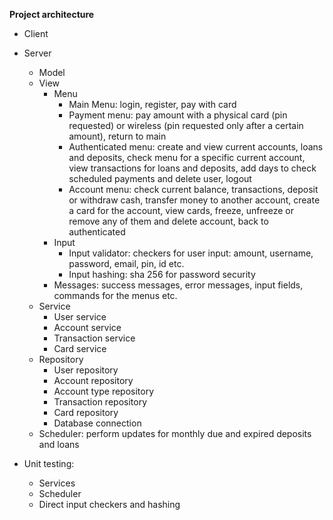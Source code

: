 **Project architecture**
- Client
- Server
    - Model
    - View
        - Menu
          - Main Menu: login, register, pay with card
          - Payment menu: pay amount with a physical card (pin requested) or wireless (pin requested only after a certain amount), return to main
          - Authenticated menu: create and view current accounts, loans and deposits, check menu for a specific current account, view transactions for loans and deposits, add days to check scheduled payments and delete user, logout
          - Account menu: check current balance, transactions, deposit or withdraw cash, transfer money to another account, create a card for the account, view cards, freeze, unfreeze or remove any of them and delete account, back to authenticated
        - Input
          - Input validator: checkers for user input: amount, username, password, email, pin, id etc.
          - Input hashing: sha 256 for password security
        - Messages: success messages, error messages, input fields, commands for the menus etc.
    - Service
        - User service
        - Account service
        - Transaction service
        - Card service
    - Repository
        - User repository
        - Account repository
        - Account type repository
        - Transaction repository
        - Card repository
        - Database connection
    - Scheduler: perform updates for monthly due and expired deposits and loans


- Unit testing:
  - Services
  - Scheduler
  - Direct input checkers and hashing